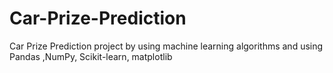 # Car-Prize-Prediction
Car Prize Prediction project by using machine learning algorithms  and using Pandas ,NumPy, Scikit-learn, matplotlib 
